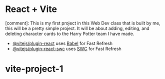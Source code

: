 # React + Vite

[comment]: This is my first project in this Web Dev class that is built by me, this will be a pretty simple project. It will be about adding, editing, and deleting character cards to the Harry Potter team I have made.

- [@vitejs/plugin-react](https://github.com/vitejs/vite-plugin-react/blob/main/packages/plugin-react/README.md) uses [Babel](https://babeljs.io/) for Fast Refresh
- [@vitejs/plugin-react-swc](https://github.com/vitejs/vite-plugin-react-swc) uses [SWC](https://swc.rs/) for Fast Refresh
# vite-project-1
